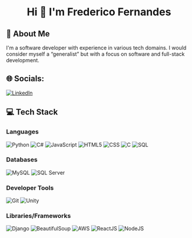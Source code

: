 <h1 align="center">Hi 👋 I'm Frederico Fernandes</h1>

## 💫 About Me
I'm a software developer with experience in various tech domains. I would consider myself a “generalist” but with a focus on software and full-stack development.

## 🌐 Socials:
[![LinkedIn](https://img.shields.io/badge/LinkedIn-%230077B5.svg?logo=linkedin&logoColor=white)](https://www.linkedin.com/in/f-fernandes/) 

## 💻 Tech Stack
### Languages
![Python](https://img.shields.io/badge/python-%233776AB.svg?style=for-the-badge&logo=python&logoColor=white) 
![C#](https://img.shields.io/badge/c%23-%23239120.svg?style=for-the-badge&logo=csharp&logoColor=white)
![JavaScript](https://img.shields.io/badge/javascript-%23323330.svg?style=for-the-badge&logo=javascript&logoColor=%23F7DF1E) 
![HTML5](https://img.shields.io/badge/html5-%23E34F26.svg?style=for-the-badge&logo=html5&logoColor=white) 
![CSS](https://img.shields.io/badge/css-%231572B6.svg?style=for-the-badge&logo=css3&logoColor=white) 
![C](https://img.shields.io/badge/C-00599C?style=for-the-badge&logo=c&logoColor=white) 
![SQL](https://img.shields.io/badge/sql-%2307405e.svg?style=for-the-badge&logo=postgresql&logoColor=white) 

### Databases
![MySQL](https://img.shields.io/badge/mysql-%2300f.svg?style=for-the-badge&logo=mysql&logoColor=white) 
![SQL Server](https://img.shields.io/badge/SQL_Server-CC2927?style=for-the-badge&logo=microsoft-sql-server&logoColor=white) 

### Developer Tools
![Git](https://img.shields.io/badge/git-%23F05033.svg?style=for-the-badge&logo=git&logoColor=white)
![Unity](https://img.shields.io/badge/Unity-100000?style=for-the-badge&logo=unity&logoColor=white)

### Libraries/Frameworks
![Django](https://img.shields.io/badge/Django-%23092E20.svg?style=for-the-badge&logo=django&logoColor=white)
![BeautifulSoup](https://img.shields.io/badge/BeautifulSoup-%23666666.svg?style=for-the-badge&logo=beautifulsoup&logoColor=white)
![AWS](https://img.shields.io/badge/AWS-%23232F3E.svg?style=for-the-badge&logo=amazon-aws&logoColor=white) 
![ReactJS](https://img.shields.io/badge/react-%2320232a.svg?style=for-the-badge&logo=react&logoColor=%2361DAFB) 
![NodeJS](https://img.shields.io/badge/node.js-6DA55F?style=for-the-badge&logo=node.js&logoColor=white)

